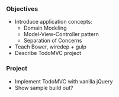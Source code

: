### Objectives

* Introduce application concepts:
  * Domain Modeling
  * Model-View-Controller pattern
  * Separation of Concerns
* Teach Bower, wiredep + gulp
* Describe TodoMVC project

### Project

* Implement TodoMVC with vanilla jQuery
* Show sample build out?
